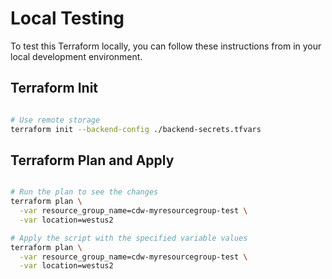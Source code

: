 # Local Testing

To test this Terraform locally, you can follow these instructions from in your
local development environment.

## Terraform Init

```bash

# Use remote storage
terraform init --backend-config ./backend-secrets.tfvars

```

## Terraform Plan and Apply

```bash

# Run the plan to see the changes
terraform plan \
  -var resource_group_name=cdw-myresourcegroup-test \
  -var location=westus2

# Apply the script with the specified variable values
terraform plan \
  -var resource_group_name=cdw-myresourcegroup-test \
  -var location=westus2

```
